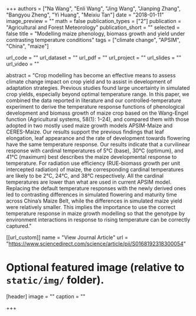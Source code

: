 +++
authors = ["Na Wang", "Enli Wang", "Jing Wang", "Jianping Zhang", "Bangyou Zheng", "Yi Huang", "Meixiu Tan"]
date = "2018-01-11"
image_preview = ""
math = false
publication_types = ["2"]
publication = "Agricultural and Forest Meteorology"
publication_short = ""
selected = false
title = "Modelling maize phenology, biomass growth and yield under contrasting temperature conditions"
tags = ["climate change", "APSIM", "China", "maize"]

url_code = ""
url_dataset = ""
url_pdf = ""
url_project = ""
url_slides = ""
url_video = ""

abstract = "Crop modelling has become an effective means to assess climate change impact on crop yield and to assist in development of adaptation strategies. Previous studies found large uncertainty in simulated crop yields, especially beyond optimal temperature range. In this paper, we combined the data reported in literature and our controlled-temperature experiment to derive the temperature response functions of phenological development and biomass growth of maize crop based on the Wang-Engel function (Agricultural systems, 58(1): 1–24), and compared them with those adopted in two mostly used maize growth models APSIM-Maize and CERES-Maize. Our results support the previous findings that leaf elongation, leaf appearance and the rate of development towards flowering have the same temperature response. Our results indicate that a curvilinear response with cardinal temperatures of 5°C (base), 30°C (optimum), and 41°C (maximum) best describes the maize developmental response to temperature. For radiation use efficiency (RUE-biomass growth per unit intercepted radiation) of maize, the corresponding cardinal temperatures are likely to be 2°C, 24°C, and 38°C respectively. All the cardinal temperatures are lower than what are used in current APSIM model. Replacing the default temperature responses with the newly derived ones led to contrasting differences in simulated flowering and maturity time across China’s Maize Belt, while the differences in simulated maize yield were relatively smaller. This implies the importance to use the correct temperature response in maize growth modelling so that the genotype by environment interactions in response to rising temperature can be correctly captured."



[[url_custom]]
name = "View Journal Article"
url = "https://www.sciencedirect.com/science/article/pii/S0168192318300054"

# Optional featured image (relative to `static/img/` folder).
[header]
image = ""
caption = ""

+++
